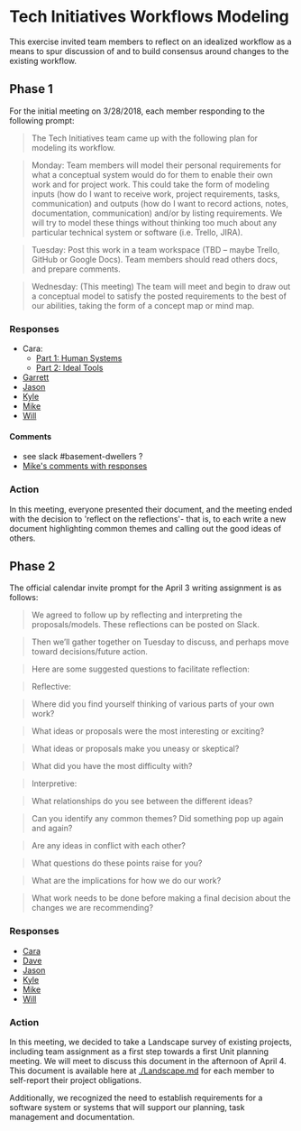 # Tech Initiatives Workflows Modeling

This exercise invited team members to reflect on an idealized workflow as a means to spur discussion of and to build consensus around changes to the existing workflow.

## Phase 1

For the initial meeting on 3/28/2018, each member responding to the following prompt:
>The Tech Initiatives team came up with the following plan for modeling its workflow.


>Monday: Team members will model their personal requirements for what a conceptual system would do for them to enable their own work and for project work. This could take the form of modeling inputs (how do I want to receive work, project requirements, tasks, communication) and outputs (how do I want to record actions, notes, documentation, communication) and/or by listing requirements. We will try to model these things without thinking too much about any particular technical system or software (i.e. Trello, JIRA).

>Tuesday:  Post this work in a team workspace (TBD – maybe Trello, GitHub or Google Docs). Team members should read others docs, and prepare comments.

>Wednesday: (This meeting) The team will meet and begin to draw out a conceptual model to satisfy the posted requirements to the best of our abilities, taking the form of a concept map or mind map.


### Responses

- Cara:
  - [Part 1: Human Systems](https://gist.github.com/carakey/52f54e777aafc552afecae531795f029)
  - [Part 2: Ideal Tools](https://gist.github.com/carakey/46fc0c00b63f4aea8ca8e09452374cb1)
- [Garrett](https://lsulibraries.slack.com/files/U0H4VN8P7/F9XMWQ90E/simpleactivecommunicationbygarisharmstrong.md)
- [Jason](https://gist.github.com/jpeak5/e4d90cb092a8316b42cbfda2d5186a6d)
- [Kyle](https://lsulibraries.slack.com/files/U0VSRDQUT/F9WC79GL8/workflow_excercise.jpg)
- [Mike](https://gist.github.com/myqua/b2f3fe77ba6bc5c67fa8b1105dc11790)
- [Will](https://drive.google.com/file/d/0B4uKOkpOqP4qRzc1ZFkzUml4d20xMm5fT1I1eVd0a0pSNlZn/view?usp=sharing)

#### Comments
- see slack #basement-dwellers ?
- [Mike's comments with responses](https://gist.github.com/myqua/1e3f0d3fab26f5c4bb6904549e84be3f)

### Action
In this meeting, everyone presented their document, and the meeting ended with the decision to 'reflect on the reflections'- that is, to each write a new document highlighting common themes and calling out the good ideas of others.

## Phase 2

The official calendar invite prompt for the April 3 writing assignment is as follows:

>We agreed to follow up by reflecting and interpreting the proposals/models. These reflections can be posted on Slack.

>Then we’ll gather together on Tuesday to discuss, and perhaps move toward decisions/future action.

>Here are some suggested questions to facilitate reflection:

>Reflective:

>Where did you find yourself thinking of various parts of your own work?

>What ideas or proposals were the most interesting or exciting?

>What ideas or proposals make you uneasy or skeptical?

>What did you have the most difficulty with?

>Interpretive:

>What relationships do you see between the different ideas?

>Can you identify any common themes? Did something pop up again and again?

>Are any ideas in conflict with each other?

>What questions do these points raise for you?

>What are the implications for how we do our work?

>What work needs to be done before making a final decision about the changes we are recommending?

### Responses

- [Cara](https://gist.github.com/carakey/5ca3b7e28ae5d20196b53461d6c886d7)
- [Dave](responses/phase-2/phase-2-dave.txt)
- [Jason](https://gist.github.com/jpeak5/ac4e3f4002fbb50ea51e28be6d1b39b8)
- [Kyle](https://gist.github.com/ktanglao/5d6e5373e2d65b64078beb01925c14bb)
- [Mike](https://gist.github.com/myqua/99b7b02df74bcbf5c94930b9070f6601)
- [Will](https://docs.google.com/document/d/1MUvrorUBMEpzug1rvF-2kOA50m8M6vW98_7Y7zup0wU/edit?usp=sharing)

### Action
In this meeting, we decided to take a Landscape survey of existing projects, including team assignment as a first step towards a first Unit planning meeting. We will meet to discuss this document in the afternoon of April 4. This document is available here at [./Landscape.md](Landscape.md) for each member to self-report their project obligations.

Additionally, we recognized the need to establish requirements for a software system or systems that will support our planning, task management and documentation.
